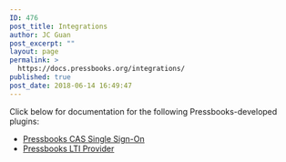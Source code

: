 ```yaml
---
ID: 476
post_title: Integrations
author: JC Guan
post_excerpt: ""
layout: page
permalink: >
  https://docs.pressbooks.org/integrations/
published: true
post_date: 2018-06-14 16:49:47
---
```

Click below for documentation for the following Pressbooks-developed plugins: 

* [Pressbooks CAS Single Sign-On](https://docs.pressbooks.org/integrations/pressbooks-cas-sso)
* [Pressbooks LTI Provider](https://docs.pressbooks.org/pressbooks-lti-provider-plugin/)